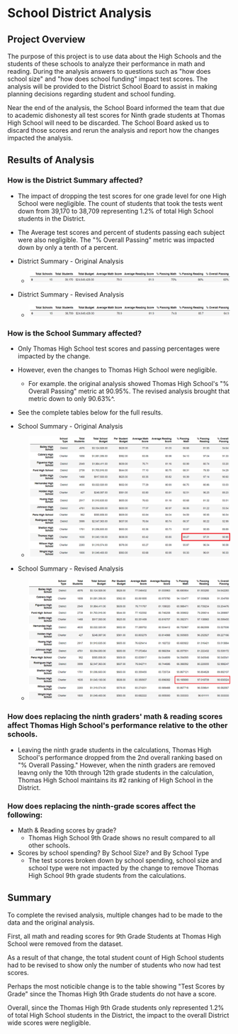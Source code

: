 # School District Analysis

## Project Overview

The purpose of this project is to use data about the High Schools and the students of these schools to analyze their performance in math and reading. During the analysis answers to questions such as "how does school size" and "how does school funding" impact test scores. The analysis will be provided to the District School Board to assist in making planning decisions regarding student and school funding.

Near the end of the analysis, the School Board informed the team that due to academic dishonesty all test scores for Ninth grade students at Thomas High School will need to be discarded. The School Board asked us to discard those scores and rerun the analysis and report how the changes impacted the analysis.

## Results of Analysis

### How is the District Summary affected?

  * The impact of dropping the test scores for one grade level for one High School were negligible. The count of students that took the tests went down from 39,170 to 38,709 representing 1.2% of total High School students in the District.

  * The Average test scores and percent of students passing each subject were also negligible. The "% Overall Passing" metric was impacted down by only a tenth of a percent.

  * District Summary - Original Analysis
    * ![District Summary - Original Analysis](/Resources/District_Summary_Original_Analysis.png)

  * District Summary - Revised Analysis
    * ![District Summary - Revised Analysis](/Resources/District_Summary_Modified_Analysis.png)


### How is the School Summary affected?
  * Only Thomas High School test scores and passing percentages were impacted by the change.
  * However, even the changes to Thomas High School were negligible.
    * For example. the original analysis showed Thomas High School's "% Overall Passing" metric at 90.95%. The revised analysis brought that metric down to only 90.63%^.
  * See the complete tables below for the full results.

  * School Summary - Original Analysis
    * ![District Summary - Original Analysis](/Resources/School_Summary_Original_Analysis.png)

  * School Summary - Revised Analysis
    * ![District Summary - Revised Analysis](/Resources/School_Summary_Modified_Analysis.png)

### How does replacing the ninth graders' math & reading scores affect Thomas High School's performance relative to the other schools.
  * Leaving the ninth grade students in the calculations, Thomas High School's performance dropped from the 2nd overall ranking based on "% Overall Passing." However, when the ninth graders are removed leavng only the 10th through 12th grade students in the calculation, Thomas High School maintains its #2 ranking of High School in the District.

### How does replacing the ninth-grade scores affect the following:
  * Math & Reading scores by grade?
    * Thomas High School 9th Grade shows no result compared to all other schools. 
  * Scores by school spending? By School Size? and By School Type
    * The test scores broken down by school spending, school size and school type were not impacted by the change to remove Thomas High School 9th grade students from the calculations.

## Summary

To complete the revised analysis, multiple changes had to be made to the data and the original analysis. 

First, all math and reading scores for 9th Grade Students at Thomas High School were removed from the dataset.

As a result of that change, the total student count of High School students had to be revised to show only the number of students who now had test scores.

Perhaps the most noticible change is to the table showing "Test Scores by Grade" since the Thomas High 9th Grade students do not have a score.

Overall, since the Thomas High 9th Grade students only represented 1.2% of total High School students in the District, the impact to the overall District wide scores were negligible.